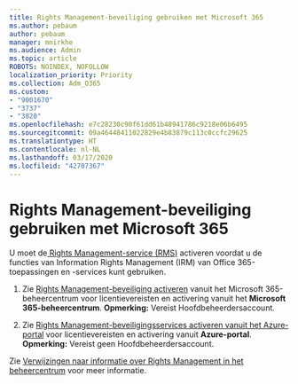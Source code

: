 ```yaml
---
title: Rights Management-beveiliging gebruiken met Microsoft 365
ms.author: pebaum
author: pebaum
manager: mnirkhe
ms.audience: Admin
ms.topic: article
ROBOTS: NOINDEX, NOFOLLOW
localization_priority: Priority
ms.collection: Adm_O365
ms.custom:
- "9001670"
- "3737"
- "3820"
ms.openlocfilehash: e7c28230c90f61dd61b48941786c9218e06b6495
ms.sourcegitcommit: 09a46448411022829e4b83879c113c0ccfc29625
ms.translationtype: HT
ms.contentlocale: nl-NL
ms.lasthandoff: 03/17/2020
ms.locfileid: "42707367"
---
```

# <a name="use-rights-management-protection-with-microsoft-365"></a>Rights Management-beveiliging gebruiken met Microsoft 365

U moet de[ Rights Management-service (RMS)](https://docs.microsoft.com/azure/information-protection/what-is-azure-rms) activeren voordat u de functies van Information Rights Management (IRM) van Office 365-toepassingen en -services kunt gebruiken.

1. Zie [Rights Management-beveiliging activeren](https://docs.microsoft.com/azure/information-protection/activate-office365) vanuit het Microsoft 365-beheercentrum voor licentievereisten en activering vanuit het **Microsoft 365-beheercentrum**. **Opmerking:** Vereist Hoofdbeheerdersaccount.

2. Zie [Rights Management-beveiligingsservices activeren vanuit het Azure-portal](https://docs.microsoft.com/azure/information-protection/activate-azure) voor licentievereisten en activering vanuit **Azure-portal**. **Opmerking:** Vereist geen Hoofdbeheerdersaccount.

Zie [Verwijzingen naar informatie over Rights Management in het beheercentrum](https://docs.microsoft.com/office365/enterprise/activate-rms-in-office-365) voor meer informatie.
